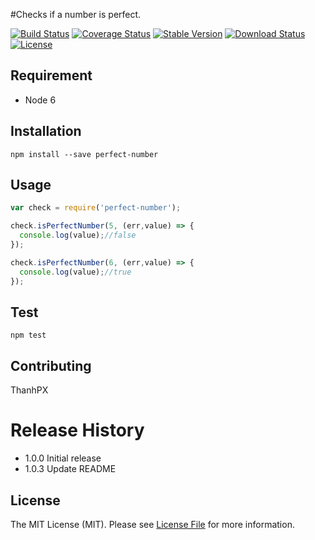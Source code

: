 #Checks if a number is perfect.

[![Build Status](https://travis-ci.org/all4u1089/perfect-number.svg?branch=master)](https://travis-ci.org/all4u1089/perfect-number)
[![Coverage Status](https://coveralls.io/repos/github/all4u1089/perfect-number/badge.svg?branch=master)](https://coveralls.io/github/all4u1089/perfect-number?branch=master)
[![Stable Version](https://img.shields.io/npm/v/perfect-number.svg)](https://www.npmjs.com/package/perfect-number)
[![Download Status](https://img.shields.io/npm/dt/perfect-number.svg)](https://www.npmjs.com/package/perfect-number) [![License](https://img.shields.io/github/license/all4u1089/perfect-number.svg)](https://github.com/all4u1089/perfect-number/blob/master/LICENSE)

## Requirement

* Node 6

## Installation

`npm install --save perfect-number`

## Usage

```javascript
var check = require('perfect-number');

check.isPerfectNumber(5, (err,value) => {
  console.log(value);//false
});

check.isPerfectNumber(6, (err,value) => {
  console.log(value);//true
});
```

## Test

`npm test`

## Contributing

ThanhPX

# Release History

* 1.0.0 Initial release
* 1.0.3 Update README

## License

The MIT License (MIT). Please see [License File](LICENSE.md) for more information.
